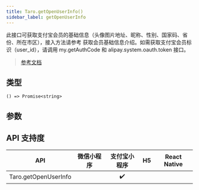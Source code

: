 ```yaml
---
title: Taro.getOpenUserInfo()
sidebar_label: getOpenUserInfo
---
```


此接口可获取支付宝会员的基础信息（头像图片地址、昵称、性别、国家码、省份、所在市区），接入方法请参考 获取会员基础信息介绍。如需获取支付宝会员标识（user_id），请调用 my.getAuthCode 和 alipay.system.oauth.token 接口。

> [参考文档](https://docs.alipay.com/mini/api/ch8chh)

## 类型

```tsx
() => Promise<string>
```

## 参数

## API 支持度

|         API          | 微信小程序 | 支付宝小程序 | H5 | React Native |
|:--------------------:|:-----:|:------:|:--:|:------------:|
| Taro.getOpenUserInfo |       |   ✔️   |    |              |

